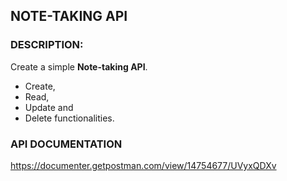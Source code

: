 
## NOTE-TAKING API
 
### DESCRIPTION: 
Create a simple **Note-taking API**. 
- Create, 
- Read, 
- Update and 
- Delete functionalities.


 ### API DOCUMENTATION
 https://documenter.getpostman.com/view/14754677/UVyxQDXv
